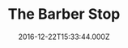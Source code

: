---
date: 2016-12-22T15:33:44.000Z
title: The Barber Stop
latitude: 52.04294691253548
longitude: 0.9543200024667841
category: checkin
---